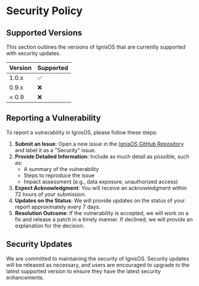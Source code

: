 # Security Policy

## Supported Versions

This section outlines the versions of IgnisOS that are currently supported with security updates.

| Version | Supported          |
| ------- | ------------------ |
| 1.0.x   | :white_check_mark: |
| 0.9.x   | :x:                |
| < 0.9   | :x:                |

## Reporting a Vulnerability

To report a vulnerability in IgnisOS, please follow these steps:

1. **Submit an Issue**: Open a new issue in the [IgnisOS GitHub Repository](https://github.com/laxvc/IgnisOS/issues) and label it as a "Security" issue.
2. **Provide Detailed Information**: Include as much detail as possible, such as:
   - A summary of the vulnerability
   - Steps to reproduce the issue
   - Impact assessment (e.g., data exposure, unauthorized access)
3. **Expect Acknowledgment**: You will receive an acknowledgment within 72 hours of your submission.
4. **Updates on the Status**: We will provide updates on the status of your report approximately every 7 days.
5. **Resolution Outcome**: If the vulnerability is accepted, we will work on a fix and release a patch in a timely manner. If declined, we will provide an explanation for the decision.

## Security Updates

We are committed to maintaining the security of IgnisOS. Security updates will be released as necessary, and users are encouraged to upgrade to the latest supported version to ensure they have the latest security enhancements.
